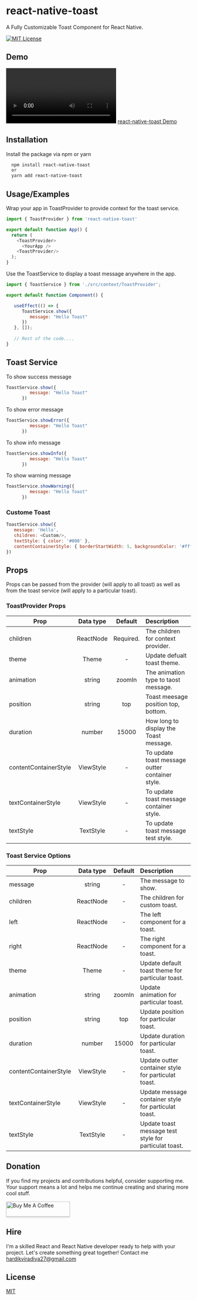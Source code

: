 # react-native-toast
A Fully Customizable Toast Component for React Native.

[![MIT License](https://img.shields.io/badge/License-MIT-green.svg)](https://choosealicense.com/licenses/mit/)

## Demo
![](https://github.com/hardik27111/react-native-toast/blob/master/assets/demo.mp4)
[react-native-toast Demo](https://github.com/hardik27111/react-native-toast/assets/61832417/7a3aaea0-cedb-4430-9058-8c4342d324e0)


## Installation

Install the package via npm or yarn

```bash
  npm install react-native-toast
  or
  yarn add react-native-toast
```

## Usage/Examples

Wrap your app in ToastProvider to provide context for the toast service.

```javascript
import { ToastProvider } from 'react-native-toast'

export default function App() {
  return (
    <ToastProvider>
      <YourApp />
    <ToastProvider/>
  );
}
```

Use the ToastService to display a toast message anywhere in the app.

```javascript
import { ToastService } from './src/context/ToastProvider';

export default function Component() {

   useEffect(() => { 
      ToastService.show({ 
         message: "Hello Toast" 
      }) 
   }, []);
   
   // Rest of the code....
}
```

## Toast Service

To show success message
```javascript
ToastService.show({ 
         message: "Hello Toast" 
      }) 
```

To show error message
```javascript
ToastService.showError({ 
         message: "Hello Toast" 
      }) 
```

To show info message
```javascript
ToastService.showInfo({ 
         message: "Hello Toast" 
      }) 
```

To show warning message
```javascript
ToastService.showWarning({ 
         message: "Hello Toast" 
      }) 
```

### Custome Toast
```javascript
ToastService.show({ 
   message: 'Hello', 
   children: <Custom/>, 
   textStyle: { color: '#000' }, 
   contentContainerStyle: { borderStartWidth: 5, backgroundColor: '#fff', paddingLeft: 12, flex: 1, borderStartColor: theme.colors.green[300]} 
})
```

## Props

Props can be passed from the provider (will apply to all toast) as well as from the toast service (will apply to a particular toast).

### ToastProvider Props

| Prop          | Data type	  | Default  | Description |
| ------------- |:-------------:| :---------:| :-----|
| children      | ReactNode     | Required. | The children for context provider. |
| theme      | Theme     | - | Update defualt toast theme. |
| animation      | string     | zoomIn | The animation type to taost message. |
| position      | string     | top | Toast meesage position top, bottom. |
| duration      | number     | 15000 | How long to display the Toast message. |
| contentContainerStyle      | ViewStyle     | - | To update toast message outter container style. |
| textContainerStyle      | ViewStyle     | - | To update toast message container style. |
| textStyle      | TextStyle     | - | To update toast message test style. |

### Toast Service Options

| Prop          | Data type	  | Default  | Description |
| ------------- |:-------------:| :---------:| :-----|
| message      | string     | - | The message to show. |
| children      | ReactNode     | - | The children for custom  toast. |
| left      | ReactNode     | - | The left component for a toast. |
| right      | ReactNode     | - | The right component for a toast. |
| theme      | Theme     | - | Update default toast theme for particular toast. |
| animation      | string     | zoomIn | Update animation for particular toast. |
| position      | string     | top | Update position for particular toast. |
| duration      | number     | 15000 | Update duration for particular toast. |
| contentContainerStyle      | ViewStyle     | - | Update outter container style for particulat toast. |
| textContainerStyle      | ViewStyle     | - | Update message container style for particulat toast. |
| textStyle      | TextStyle     | - | Update toast message test style for particulat toast. |


## Donation
If you find my projects and contributions helpful, consider supporting me. Your support means a lot and helps me continue creating and sharing more cool stuff.

<a href="https://www.buymeacoffee.com/hardikviradiya" target="_blank"><img src="https://www.buymeacoffee.com/assets/img/custom_images/orange_img.png" alt="Buy Me A Coffee" style="height: 41px !important;width: 174px !important;box-shadow: 0px 3px 2px 0px rgba(190, 190, 190, 0.5) !important;-webkit-box-shadow: 0px 3px 2px 0px rgba(190, 190, 190, 0.5) !important;" ></a>

## Hire

I'm a skilled React and React Native developer ready to help with your project. Let's create something great together!
Contact me <a herf='mailto:hardikviradiya27@gmail.com'>hardikviradiya27@gmail.com</a>

## License

[MIT](https://choosealicense.com/licenses/mit/)

